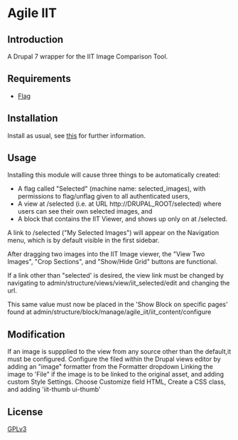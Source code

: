 # Agile IIT
## Introduction

A Drupal 7 wrapper for the IIT Image Comparison Tool.

## Requirements

* [Flag](https://www.drupal.org/project/flag)


## Installation

Install as usual, see [this](https://drupal.org/documentation/install/modules-themes/modules-7) for further information.

## Usage

Installing this module will cause three things to be automatically created:

* A flag called "Selected" (machine name: selected_images), with permissions to flag/unflag given to all authenticated users,
* A view at /selected (i.e. at URL http://DRUPAL_ROOT/selected) where users can see their own selected images, and
* A block that contains the IIT Viewer, and shows up only on at /selected. 

A link to /selected ("My Selected Images") will appear on the Navigation menu, which is by default visible in the first sidebar. 

After dragging two images into the IIT Image viewer, the "View Two Images", "Crop Sections", and "Show/Hide Grid" buttons are functional. 

If a link other than "selected' is desired, the view link must be changed by navigating to
admin/structure/views/view/iit_selected/edit and changing the url.

This same value must now be placed in the 'Show Block on specific pages' found at
admin/structure/block/manage/agile_iit/iit_content/configure

## Modification

If an image is suppplied to the view from any source other than the default,it must be configured.
Configure the filed within the Drupal views editor by adding an "image" formatter from the Formatter dropdown
Linking the image to 'File" if the image is to be linked to the original asset, and adding custom Style Settings.
Choose Customize field HTML, Create a CSS class, and adding 'iit-thumb ui-thumb'

## License

[GPLv3](http://www.gnu.org/licenses/gpl-3.0.txt)
